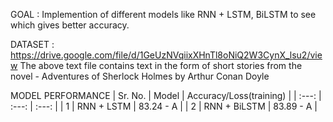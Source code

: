 GOAL : Implemention of different models like RNN + LSTM, BiLSTM to see which gives better accuracy.

DATASET : https://drive.google.com/file/d/1GeUzNVqiixXHnTl8oNiQ2W3CynX_lsu2/view
The above text file contains text in the form of short stories from the novel - Adventures of Sherlock Holmes by Arthur Conan Doyle

MODEL PERFORMANCE 
| Sr. No.       | Model         | Accuracy/Loss(training) |
|    :---:      |     :---:     |    :---:                |
| 1             | RNN + LSTM    |         83.24 - A       |
| 2             | RNN + BiLSTM  |         83.89 - A       |
